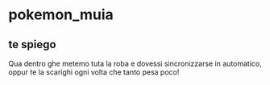 # pokemon_muia
## te spiego
Qua dentro ghe metemo tuta la roba e dovessi sincronizzarse in automatico, oppur te la scarighi ogni volta che tanto pesa poco!
